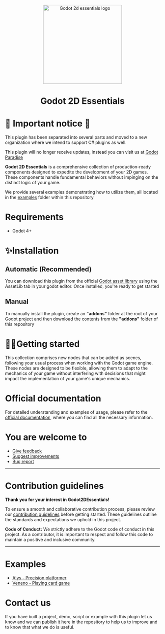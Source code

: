 <p align="center">
	<img width="256px" src="https://github.com/godotessentials/2d-essentials/blob/main/icon.PNG" alt="Godot 2d essentials logo" />
	<h1 align="center">Godot 2D Essentials</h1>
</p>


# 📢 Important notice 📢
This plugin has been separated into several parts and moved to a new organization where we intend to support C# plugins as well.

This plugin will no longer receive updates, instead you can visit us at [Godot Paradise](https://github.com/GodotParadise)


**Godot 2D Essentials** is a comprehensive collection of production-ready components designed to expedite the development of your 2D games. These components handle fundamental behaviors without impinging on the distinct logic of your game.

We provide several examples demonstrating how to utilize them, all located in the [examples](https://github.com/godotessentials/2d-essentials/tree/main/examples) folder within this repository

# Requirements
- Godot 4+

# ✨Installation
## Automatic (Recommended)
You can download this plugin from the official [Godot asset library](https://godotengine.org/asset-library/asset/2039) using the AssetLib tab in your godot editor. Once installed, you're ready to get started
##  Manual 
To manually install the plugin, create an **"addons"** folder at the root of your Godot project and then download the contents from the **"addons"** folder of this repository
# 🐱‍🏍Getting started
This collection comprises new nodes that can be added as scenes, following your usual process when working with the Godot game engine. These nodes are designed to be flexible, allowing them to adapt to the mechanics of your game without interfering with decisions that might impact the implementation of your game's unique mechanics.
# Official documentation
For detailed understanding and examples of usage, please refer to the [official documentation](https://godot-essentials.gitbook.io/addons-documentation/), where you can find all the necessary information.

# You are welcome to
- [Give feedback](https://github.com/godotessentials/2d-essentials/pulls)
- [Suggest improvements](https://github.com/godotessentials/2d-essentials/issues/new?assignees=s3r0s4pi3ns&labels=enhancement&template=feature_request.md&title=)
- [Bug report](https://github.com/godotessentials/2d-essentials/issues/new?assignees=s3r0s4pi3ns&labels=bug%2C+task&template=bug_report.md&title=)

- - -
# Contribution guidelines
**Thank you for your interest in Godot2DEssentials!**

To ensure a smooth and collaborative contribution process, please review our [contribution guidelines](https://github.com/godotessentials/2d-essentials/blob/master/CONTRIBUTING.md) before getting started. These guidelines outline the standards and expectations we uphold in this project.

**Code of Conduct:** We strictly adhere to the Godot code of conduct in this project. As a contributor, it is important to respect and follow this code to maintain a positive and inclusive community.

- - -

# Examples
- [Alys - Precision platformer](https://github.com/godotessentials/alys)
- [Veneno - Playing card game](https://github.com/godotessentials/Veneno)

# Contact us
If you have built a project, demo, script or example with this plugin let us know and we can publish it here in the repository to help us to improve and to know that what we do is useful.
